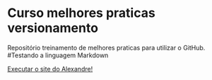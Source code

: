 # Curso melhores praticas versionamento
 Repositório treinamento de melhores praticas para utilizar o GitHub.
#Testando a linguagem Markdown

 <a href="https://github.com/DevAlexandre1/Repositorio-versionamento/tree/main/Site_Alexandre"> Executar o site do Alexandre! </a>
 


